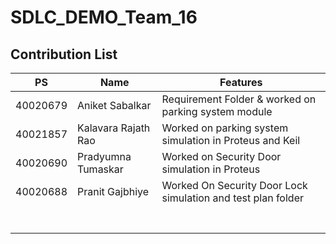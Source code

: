 # SDLC_DEMO_Team_16

## Contribution List
|  PS    | Name          |      Features                  |
|---     |---            |---                             |
| 40020679 | Aniket Sabalkar | Requirement Folder & worked on parking system module |
|  40021857| Kalavara Rajath Rao | Worked on parking system simulation in Proteus and Keil |
| 40020690 | Pradyumna Tumaskar | Worked on Security Door simulation in Proteus |  
| 40020688 | Pranit Gajbhiye | Worked On Security Door Lock simulation and test plan folder |
|  | 
|  | 
|  | 
|  | 
|  | 
|  |
|  | 
